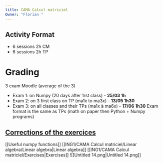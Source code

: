 ```yaml
---
title: CAMA Calcul matriciel
Owner: "Florian "
---
```

## Activity Format
- 6 sessions 2h CM
- 6 sessions 2h TP
# Grading
3 exam Moodle (average of the 3)
- Exam 1: on Numpy (20 days after 1rst class) - **25/03 1h**
- Exam 2: on 3 first class on TP (ma1x to ma3x) - **13/05 1h30**
- Exam 3: on all classes and their TPs (ma1x à ma6x) - **17/06 1h30**
Exam format is the same as TPs (math on paper then Python + Numpy programs)
  
## [Corrections of the exercices](https://www.lrde.epita.fr/~ricou/cama/corrections/)
  
[[Useful numpy functions]]
[[ING1/CAMA Calcul matriciel/Linear algebra/Linear algebra|Linear algebra]]
[[ING1/CAMA Calcul matriciel/Exercises|Exercises]]
![[Untitled 14.png|Untitled 14.png]]